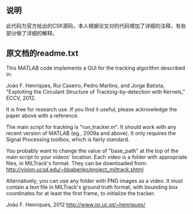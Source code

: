 ## 说明
此代码为官方给出的CSK源码，本人根据论文对的代码增加了详细的注释，有些部分做了详细的解释。

## 原文档的readme.txt
This MATLAB code implements a GUI for the tracking algorithm described in:


João F. Henriques, Rui Caseiro, Pedro Martins, and Jorge Batista,
"Exploiting the Circulant Structure of Tracking-by-detection with Kernels,"
ECCV, 2012.


It is free for research use. If you find it useful, please acknowledge the
paper above with a reference.

The main script for tracking is "run_tracker.m". It should work with any
recent version of MATLAB (eg., 2009a and above). It only requires the
Signal Processing toolbox, which is fairly standard.

You probably want to change the value of "base_path" at the top of the main
script to your videos' location. Each video is a folder with appropriate
files, in MILTrack's format. They can be downloaded from:
http://vision.ucsd.edu/~bbabenko/project_miltrack.shtml

Alternatively, you can use any folder with PNG images as a video. It must
contain a text file in MILTrack's ground truth format, with bounding box
coordinates for at least the first frame, to initialize the tracker.


João F. Henriques, 2012
http://www.isr.uc.pt/~henriques/

